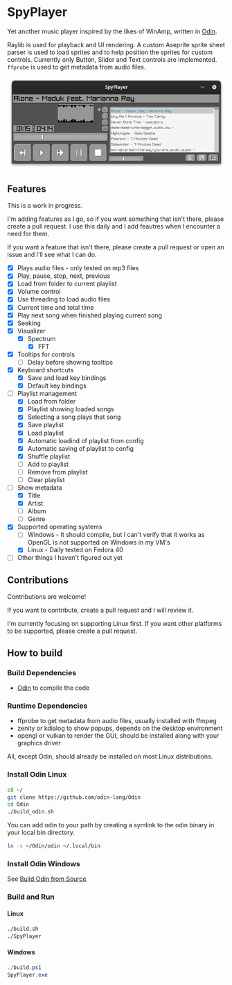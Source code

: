 # SpyPlayer

Yet another music player inspired by the likes of WinAmp, written in [Odin](https://github.com/odin-lang/Odin).

Raylib is used for playback and UI rendering. A custom Aseprite sprite sheet parser is used to load sprites and to help position the sprites for custom controls. Currently only Button, Slider and Text controls are implemented. `ffprobe` is used to get metadata from audio files.

![Screenshot](screenshots/player.png)

## Features

This is a work in progress.

I'm adding features as I go, so if you want something that isn't there, please create a pull request. I use this daily and I add feautres when I encounter a need for them.

If you want a feature that isn't there, please create a pull request or open an issue and I'll see what I can do.

- [x] Plays audio files - only tested on mp3 files
- [x] Play, pause, stop, next, previous
- [x] Load from folder to current playlist
- [x] Volume control
- [x] Use threading to load audio files
- [x] Current time and total time
- [x] Play next song when finished playing current song
- [x] Seeking
- [x] Visualizer
  - [x] Spectrum
    - [x] FFT
- [x] Tooltips for controls
  - [ ] Delay before showing tooltips
- [x] Keyboard shortcuts
  - [x] Save and load key bindings
  - [x] Default key bindings
- [ ] Playlist management
  - [x] Load from folder
  - [x] Playlist showing loaded songs
  - [x] Selecting a song plays that song
  - [x] Save playlist
  - [x] Load playlist
  - [x] Automatic loadind of playlist from config
  - [x] Automatic saving of playlist to config
  - [x] Shuffle playlist
  - [ ] Add to playlist
  - [ ] Remove from playlist
  - [ ] Clear playlist
- [ ] Show metadata
  - [x] Title
  - [x] Artist
  - [ ] Album
  - [ ] Genre
- [x] Supported operating systems
  - [ ] Windows - It should compile, but I can't verify that it works as OpenGL is not supported on Windows in my VM's
  - [x] Linux - Daily tested on Fedora 40
- [ ] Other things I haven't figured out yet

## Contributions

Contributions are welcome!

If you want to contribute, create a pull request and I will review it.

I'm currently focusing on supporting Linux first. If you want other platforms to be supported, please create a pull request.

## How to build

### Build Dependencies

- [Odin](https://github.com/odin-lang/Odin) to compile the code

### Runtime Dependencies

- ffprobe to get metadata from audio files, usually installed with ffmpeg
- zenity or kdialog to show popups, depends on the desktop environment
- opengl or vulkan to render the GUI, should be installed along with your graphics driver

All, except Odin, should already be installed on most Linux distributions.

### Install Odin Linux

```sh
cd ~/
git clone https://github.com/odin-lang/Odin
cd Odin
./build_odin.sh
```

You can add odin to your path by creating a symlink to the odin binary in your local bin directory.

```sh
ln -s ~/Odin/odin ~/.local/bin
```

### Install Odin Windows

See [Build Odin from Source](https://odin-lang.org/docs/install/#windows)

### Build and Run

#### Linux

```sh
./build.sh
./SpyPlayer
```

#### Windows

```powershell
./build.ps1
SpyPlayer.exe
```
